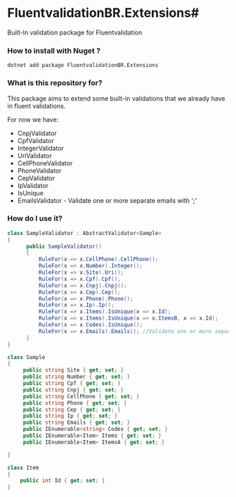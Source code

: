 # FluentvalidationBR.Extensions#

Built-In validation package for Fluentvalidation

### How to install with Nuget ?
```
dotnet add package FluentvalidationBR.Extensions
```

### What is this repository for? ###

This package aims to extend some built-in validations that we already have in fluent validations.

For now we have:

 - CnpjValidator
 - CpfValidator
 - IntegerValidator
 - UriValidator
 - CellPhoneValidator
 - PhoneValidator
 - CepValidator
 - IpValidator
 - IsUnique
 - EmailsValidator - Validate one or more separate emails with ';'

### How do I use it? ###

```.cs
class SampleValidator : AbstractValidator<Sample>
{
      public SampleValidator()
      {
          RuleFor(x => x.CellPhone).CellPhone();
          RuleFor(x => x.Number).Integer();
          RuleFor(x => x.Site).Uri();
          RuleFor(x => x.Cpf).Cpf();
          RuleFor(x => x.Cnpj).Cnpj();
          RuleFor(x => x.Cep).Cep();
          RuleFor(x => x.Phone).Phone();
          RuleFor(x => x.Ip).Ip();
          RuleFor(x => x.Items).IsUnique(x => x.Id);
          RuleFor(x => x.Items).IsUnique(x => x.ItemsB, x => x.Id);
          RuleFor(x => x.Codes).IsUnique();
          RuleFor(x => x.Emails).Emails(); //Validate one or more separate emails with ';'
      }
}

class Sample
{
     public string Site { get; set; }
     public string Number { get; set; }
     public string Cpf { get; set; }
     public string Cnpj { get; set; }
     public string CellPhone { get; set; }
     public string Phone { get; set; }
     public string Cep { get; set; }
     public string Ip { get; set; }
     public string Emails { get; set; }
     public IEnumerable<string> Codes { get; set; }
     public IEnumerable<Item> Items { get; set; }
     public IEnumerable<Item> ItemsA { get; set; }

}

class Item 
{
    public int Id { get; set; }
}

 ```
 
